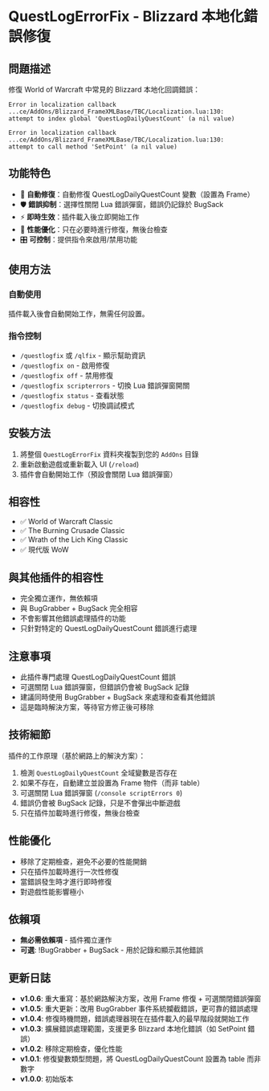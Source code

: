 # QuestLogErrorFix - Blizzard 本地化錯誤修復

## 問題描述
修復 World of Warcraft 中常見的 Blizzard 本地化回調錯誤：
```
Error in localization callback ...ce/AddOns/Blizzard_FrameXMLBase/TBC/Localization.lua:130:
attempt to index global 'QuestLogDailyQuestCount' (a nil value)
```
```
Error in localization callback ...ce/AddOns/Blizzard_FrameXMLBase/TBC/Localization.lua:130:
attempt to call method 'SetPoint' (a nil value)
```

## 功能特色
- 🔧 **自動修復**：自動修復 QuestLogDailyQuestCount 變數（設置為 Frame）
- 🛡️ **錯誤抑制**：選擇性關閉 Lua 錯誤彈窗，錯誤仍記錄於 BugSack
- ⚡ **即時生效**：插件載入後立即開始工作
- 🚀 **性能優化**：只在必要時進行修復，無後台檢查
- 🎛️ **可控制**：提供指令來啟用/禁用功能

## 使用方法

### 自動使用
插件載入後會自動開始工作，無需任何設置。

### 指令控制
- `/questlogfix` 或 `/qlfix` - 顯示幫助資訊
- `/questlogfix on` - 啟用修復
- `/questlogfix off` - 禁用修復
- `/questlogfix scripterrors` - 切換 Lua 錯誤彈窗開關
- `/questlogfix status` - 查看狀態
- `/questlogfix debug` - 切換調試模式

## 安裝方法
1. 將整個 `QuestLogErrorFix` 資料夾複製到您的 `AddOns` 目錄
2. 重新啟動遊戲或重新載入 UI (`/reload`)
3. 插件會自動開始工作（預設會關閉 Lua 錯誤彈窗）

## 相容性
- ✅ World of Warcraft Classic
- ✅ The Burning Crusade Classic
- ✅ Wrath of the Lich King Classic
- ✅ 現代版 WoW

## 與其他插件的相容性
- 完全獨立運作，無依賴項
- 與 BugGrabber + BugSack 完全相容
- 不會影響其他錯誤處理插件的功能
- 只針對特定的 QuestLogDailyQuestCount 錯誤進行處理

## 注意事項
- 此插件專門處理 QuestLogDailyQuestCount 錯誤
- 可選關閉 Lua 錯誤彈窗，但錯誤仍會被 BugSack 記錄
- 建議同時使用 BugGrabber + BugSack 來處理和查看其他錯誤
- 這是臨時解決方案，等待官方修正後可移除

## 技術細節
插件的工作原理（基於網路上的解決方案）：
1. 檢測 `QuestLogDailyQuestCount` 全域變數是否存在
2. 如果不存在，自動建立並設置為 Frame 物件（而非 table）
3. 可選關閉 Lua 錯誤彈窗 (`/console scriptErrors 0`)
4. 錯誤仍會被 BugSack 記錄，只是不會彈出中斷遊戲
5. 只在插件加載時進行修復，無後台檢查

## 性能優化
- 移除了定期檢查，避免不必要的性能開銷
- 只在插件加載時進行一次性修復
- 當錯誤發生時才進行即時修復
- 對遊戲性能影響極小

## 依賴項
- **無必需依賴項** - 插件獨立運作
- **可選**: !BugGrabber + BugSack - 用於記錄和顯示其他錯誤

## 更新日誌
- **v1.0.6**: 重大重寫：基於網路解決方案，改用 Frame 修復 + 可選關閉錯誤彈窗
- **v1.0.5**: 重大更新：改用 BugGrabber 事件系統攔截錯誤，更可靠的錯誤處理
- **v1.0.4**: 修復時機問題，錯誤處理器現在在插件載入的最早階段就開始工作
- **v1.0.3**: 擴展錯誤處理範圍，支援更多 Blizzard 本地化錯誤（如 SetPoint 錯誤）
- **v1.0.2**: 移除定期檢查，優化性能
- **v1.0.1**: 修復變數類型問題，將 QuestLogDailyQuestCount 設置為 table 而非數字
- **v1.0.0**: 初始版本